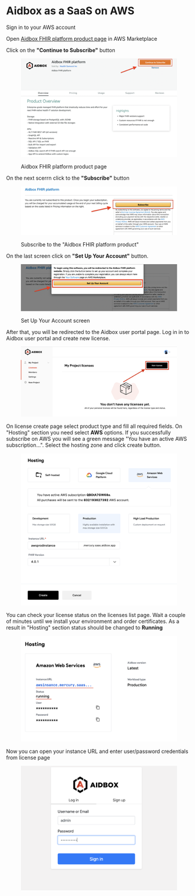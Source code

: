 # Aidbox as a SaaS on AWS

Sign in to your AWS account

Open [Aidbox FHIR platform product page](https://aws.amazon.com/marketplace/pp/prodview-l5djlpvsd6o5g) in AWS Marketplace

Click on the **"Continue to Subscribe"** button

<figure><img src="../../.gitbook/assets/Screen Shot 2022-08-29 at 11.43.11.png" alt=""><figcaption><p>Aidbox FHIR platform product page</p></figcaption></figure>

On the next scerrn click to the **"Subscribe"** button

<figure><img src="../../.gitbook/assets/Screen Shot 2022-08-29 at 11.48.55.png" alt=""><figcaption><p>Subscribe to the "Aidbox FHIR platform product"</p></figcaption></figure>

On the last screen click on **"Set Up Your Account"** button.

<figure><img src="../../.gitbook/assets/Screen Shot 2022-08-29 at 12.31.54.png" alt=""><figcaption><p>Set Up Your Account screen</p></figcaption></figure>

After that, you will be redirected to the Aidbox user portal page. Log in in to Aidbox user portal and create new license.

<figure><img src="../../.gitbook/assets/Screenshot 2023-03-08 at 09.33.06.png" alt=""><figcaption></figcaption></figure>

On license create page select product type and fill all required fields. On "Hosting" section you need select **AWS** options. If you successfully subscribe on AWS you will see a green message "You have an active AWS subscription...". Select the hosting zone and click create button.

<figure><img src="../../.gitbook/assets/Screenshot 2023-03-08 at 09.24.26 (1).png" alt=""><figcaption></figcaption></figure>

You can check your license status on the licenses list page. Wait a couple of minutes until we install your environment and order certificates. As a result in "Hosting" section status should be changed to **Running**

<figure><img src="../../.gitbook/assets/Screenshot 2023-03-08 at 09.30.07.png" alt=""><figcaption></figcaption></figure>

Now you can open your instance URL and enter user/password credentials from license page

&#x20;

<figure><img src="../../.gitbook/assets/Screen Shot 2022-08-29 at 13.04.30.png" alt=""><figcaption></figcaption></figure>

